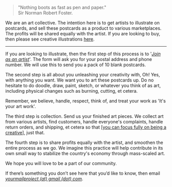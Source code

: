> "Nothing boots as fast as pen and paper."  
> Sir Norman Robert Foster.

We are an art collective. The intention here is to get artists to illustrate on postcards, and sell these postcards as a product to various marketplaces. The profits will be shared equally with the artist. If you are looking to buy, then please see creative illustrations <a href="https://www.instagram.com/yourmailproject" target="_blank">here</a>.

***

If you are looking to illustrate, then the first step of this process is to '[_Join as an artist_](https://yourmailproject.typeform.com/to/krhWpQJZ)'. The form will ask you for your postal address and phone number. We will use this to send you a pack of 10 blank postcards.

The second step is all about you unleashing your creativity with, Oh! Yes, with anything you want. We want you to art these postcards up. Do no hesitate to do doodle, draw, paint, sketch, or whatever you think of as art, including physical changes such as burning, cutting, et cetera.

Remember, we believe, handle, respect, think of, and treat your work as 'It's your art work'.

The third step is collection. Send us your finished art pieces. We collect art from various artists, find customers, handle everyone's complaints, handle return orders, and shipping, et cetera so that [[you can focus fully on being a creative]()], just that.

The fourth step is to share profits equally with the artist, and smoothen the entire process as we go. We imagine this practice will help contribute in its own small way to stabilize the country's economy through mass-scaled art.

We hope you will love to be a part of our community.

If there’s something you don’t see here that you’d like to know, then email  
[_yourmailproject (at) gmail (dot) com_](mailto:yourmailproject@gmail.com).

